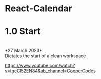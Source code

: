 # React-Calendar
# 1.0 Start
<br>
*27 March 2023*
<br> Dictates the start of a clean workspace

https://www.youtube.com/watch?v=tgcCl52EN84&ab_channel=CooperCodes
